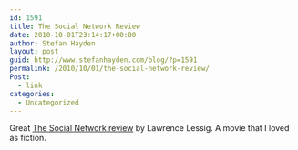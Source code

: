 ```yaml
---
id: 1591
title: The Social Network Review
date: 2010-10-01T23:14:17+00:00
author: Stefan Hayden
layout: post
guid: http://www.stefanhayden.com/blog/?p=1591
permalink: /2010/10/01/the-social-network-review/
Post:
  - link
categories:
  - Uncategorized
---
```

Great <a href="http://www.tnr.com/article/books-and-arts/78081/sorkin-zuckerberg-the-social-network?page=0,0">The Social Network review</a> by Lawrence Lessig. A movie that I loved as fiction.
